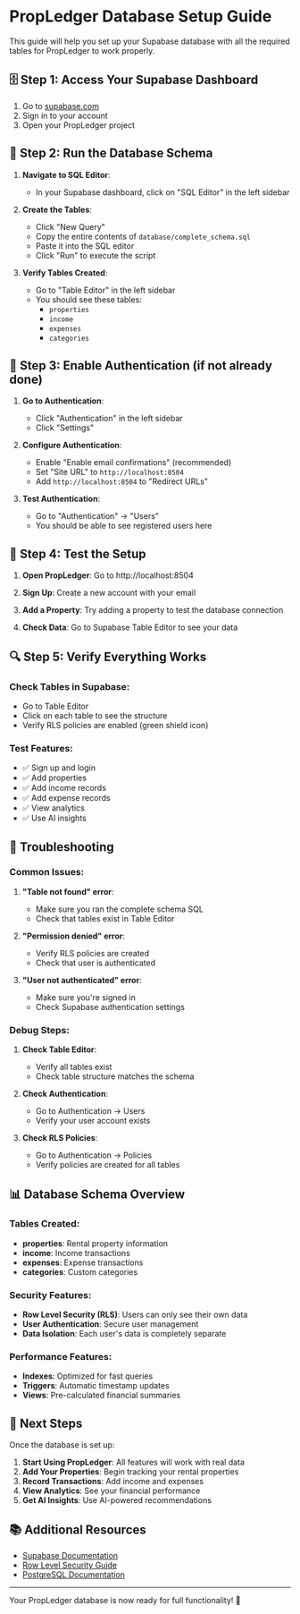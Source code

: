 # PropLedger Database Setup Guide

This guide will help you set up your Supabase database with all the required tables for PropLedger to work properly.

## 🗄️ **Step 1: Access Your Supabase Dashboard**

1. Go to [supabase.com](https://supabase.com)
2. Sign in to your account
3. Open your PropLedger project

## 🔧 **Step 2: Run the Database Schema**

1. **Navigate to SQL Editor**:
   - In your Supabase dashboard, click on "SQL Editor" in the left sidebar

2. **Create the Tables**:
   - Click "New Query"
   - Copy the entire contents of `database/complete_schema.sql`
   - Paste it into the SQL editor
   - Click "Run" to execute the script

3. **Verify Tables Created**:
   - Go to "Table Editor" in the left sidebar
   - You should see these tables:
     - `properties`
     - `income`
     - `expenses`
     - `categories`

## 🔐 **Step 3: Enable Authentication (if not already done)**

1. **Go to Authentication**:
   - Click "Authentication" in the left sidebar
   - Click "Settings"

2. **Configure Authentication**:
   - Enable "Enable email confirmations" (recommended)
   - Set "Site URL" to `http://localhost:8504`
   - Add `http://localhost:8504` to "Redirect URLs"

3. **Test Authentication**:
   - Go to "Authentication" → "Users"
   - You should be able to see registered users here

## 🧪 **Step 4: Test the Setup**

1. **Open PropLedger**: Go to http://localhost:8504

2. **Sign Up**: Create a new account with your email

3. **Add a Property**: Try adding a property to test the database connection

4. **Check Data**: Go to Supabase Table Editor to see your data

## 🔍 **Step 5: Verify Everything Works**

### **Check Tables in Supabase**:
- Go to Table Editor
- Click on each table to see the structure
- Verify RLS policies are enabled (green shield icon)

### **Test Features**:
- ✅ Sign up and login
- ✅ Add properties
- ✅ Add income records
- ✅ Add expense records
- ✅ View analytics
- ✅ Use AI insights

## 🐛 **Troubleshooting**

### **Common Issues**:

1. **"Table not found" error**:
   - Make sure you ran the complete schema SQL
   - Check that tables exist in Table Editor

2. **"Permission denied" error**:
   - Verify RLS policies are created
   - Check that user is authenticated

3. **"User not authenticated" error**:
   - Make sure you're signed in
   - Check Supabase authentication settings

### **Debug Steps**:

1. **Check Table Editor**:
   - Verify all tables exist
   - Check table structure matches the schema

2. **Check Authentication**:
   - Go to Authentication → Users
   - Verify your user account exists

3. **Check RLS Policies**:
   - Go to Authentication → Policies
   - Verify policies are created for all tables

## 📊 **Database Schema Overview**

### **Tables Created**:
- **properties**: Rental property information
- **income**: Income transactions
- **expenses**: Expense transactions
- **categories**: Custom categories

### **Security Features**:
- **Row Level Security (RLS)**: Users can only see their own data
- **User Authentication**: Secure user management
- **Data Isolation**: Each user's data is completely separate

### **Performance Features**:
- **Indexes**: Optimized for fast queries
- **Triggers**: Automatic timestamp updates
- **Views**: Pre-calculated financial summaries

## 🚀 **Next Steps**

Once the database is set up:

1. **Start Using PropLedger**: All features will work with real data
2. **Add Your Properties**: Begin tracking your rental properties
3. **Record Transactions**: Add income and expenses
4. **View Analytics**: See your financial performance
5. **Get AI Insights**: Use AI-powered recommendations

## 📚 **Additional Resources**

- [Supabase Documentation](https://supabase.com/docs)
- [Row Level Security Guide](https://supabase.com/docs/guides/auth/row-level-security)
- [PostgreSQL Documentation](https://www.postgresql.org/docs/)

---

Your PropLedger database is now ready for full functionality! 🎉
